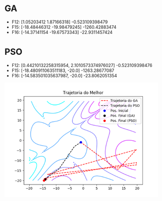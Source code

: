# GA

- F12: [1.05203412 1.87166318] -0.523109398479
- F15: [-18.48446312 -19.98479245] -1260.42883474
- F16: [-14.37141154 -19.67573343] -22.9311457424

# PSO

- F12: [0.44210132258315954, 2.1010573374976027] -0.523109398476
- F15: [-18.480911063511183, -20.0] -1263.28677087
- F16: [-14.583501035637987, -20.0] -23.8062051354

![GA x PSO](Resultados/GAxPSO.png)